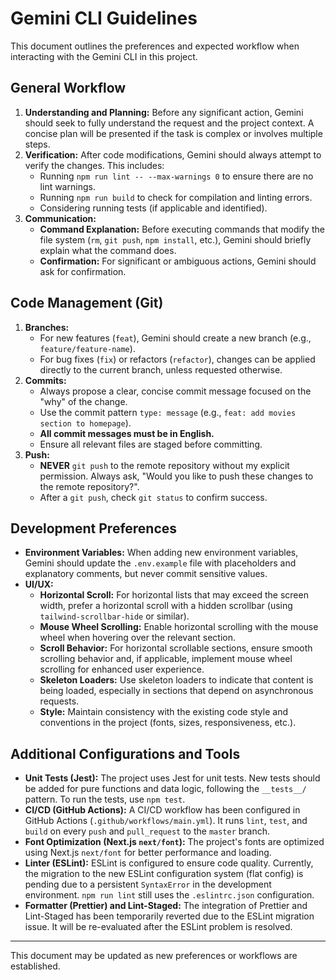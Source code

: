 # Gemini CLI Guidelines

This document outlines the preferences and expected workflow when interacting with the Gemini CLI in this project.

## General Workflow

1.  **Understanding and Planning:** Before any significant action, Gemini should seek to fully understand the request and the project context. A concise plan will be presented if the task is complex or involves multiple steps.
2.  **Verification:** After code modifications, Gemini should always attempt to verify the changes. This includes:
    *   Running `npm run lint -- --max-warnings 0` to ensure there are no lint warnings.
    *   Running `npm run build` to check for compilation and linting errors.
    *   Considering running tests (if applicable and identified).
3.  **Communication:**
    *   **Command Explanation:** Before executing commands that modify the file system (`rm`, `git push`, `npm install`, etc.), Gemini should briefly explain what the command does.
    *   **Confirmation:** For significant or ambiguous actions, Gemini should ask for confirmation.

## Code Management (Git)

1.  **Branches:**
    *   For new features (`feat`), Gemini should create a new branch (e.g., `feature/feature-name`).
    *   For bug fixes (`fix`) or refactors (`refactor`), changes can be applied directly to the current branch, unless requested otherwise.
2.  **Commits:**
    *   Always propose a clear, concise commit message focused on the "why" of the change.
    *   Use the commit pattern `type: message` (e.g., `feat: add movies section to homepage`).
    *   **All commit messages must be in English.**
    *   Ensure all relevant files are staged before committing.
3.  **Push:**
    *   **NEVER** `git push` to the remote repository without my explicit permission. Always ask, "Would you like to push these changes to the remote repository?".
    *   After a `git push`, check `git status` to confirm success.

## Development Preferences

*   **Environment Variables:** When adding new environment variables, Gemini should update the `.env.example` file with placeholders and explanatory comments, but never commit sensitive values.
*   **UI/UX:**
    *   **Horizontal Scroll:** For horizontal lists that may exceed the screen width, prefer a horizontal scroll with a hidden scrollbar (using `tailwind-scrollbar-hide` or similar).
    *   **Mouse Wheel Scrolling:** Enable horizontal scrolling with the mouse wheel when hovering over the relevant section.
    *   **Scroll Behavior:** For horizontal scrollable sections, ensure smooth scrolling behavior and, if applicable, implement mouse wheel scrolling for enhanced user experience.
    *   **Skeleton Loaders:** Use skeleton loaders to indicate that content is being loaded, especially in sections that depend on asynchronous requests.
    *   **Style:** Maintain consistency with the existing code style and conventions in the project (fonts, sizes, responsiveness, etc.).

## Additional Configurations and Tools

*   **Unit Tests (Jest):** The project uses Jest for unit tests. New tests should be added for pure functions and data logic, following the `__tests__/` pattern. To run the tests, use `npm test`.
*   **CI/CD (GitHub Actions):** A CI/CD workflow has been configured in GitHub Actions (`.github/workflows/main.yml`). It runs `lint`, `test`, and `build` on every `push` and `pull_request` to the `master` branch.
*   **Font Optimization (Next.js `next/font`):** The project's fonts are optimized using Next.js `next/font` for better performance and loading.
*   **Linter (ESLint):** ESLint is configured to ensure code quality. Currently, the migration to the new ESLint configuration system (flat config) is pending due to a persistent `SyntaxError` in the development environment. `npm run lint` still uses the `.eslintrc.json` configuration.
*   **Formatter (Prettier) and Lint-Staged:** The integration of Prettier and Lint-Staged has been temporarily reverted due to the ESLint migration issue. It will be re-evaluated after the ESLint problem is resolved.

---

This document may be updated as new preferences or workflows are established.